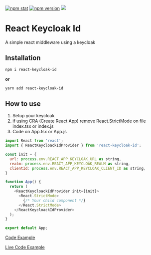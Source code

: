 [![npm stat](https://img.shields.io/npm/dm/react-keycloak-id.svg?style=flat-square)](https://npm-stat.com/charts.html?package=react-keycloak-id)
[![npm version](https://img.shields.io/npm/v/react-keycloak-id.svg?style=flat-square)](https://www.npmjs.com/package/react-keycloak-id)
[![](https://data.jsdelivr.com/v1/package/npm/react-keycloak-id/badge)](https://www.jsdelivr.com/package/npm/react-keycloak-id)

# React Keycloak Id
A simple react middleware using a keycloak

## Installation

```bash
npm i react-keycloak-id
```

**or**

```bash
yarn add react-keycloak-id
```

## How to use
1. Setup your keycloak
2. if using CRA (Create React App) remove React.StrictMode on file index.tsx or index.js
3. Code on App.tsx or App.js

```javascript
import React from 'react';
import { ReactKeycloackIdProvider } from 'react-keycloak-id';

const init = {
  url: process.env.REACT_APP_KEYCLOAK_URL as string,
  realm: process.env.REACT_APP_KEYCLOAK_REALM as string,
  clientId: process.env.REACT_APP_KEYCLOAK_CLIENT_ID as string,
}

function App() {
  return (
    <ReactKeycloackIdProvider init={init}>
      <React.StrictMode>
        {/* Your child component */}
      </React.StrictMode>
    </ReactKeycloackIdProvider>
  );
}

export default App;
```

[Code Example](https://github.com/ugiispoyo/react-keycloak-id/tree/master/apps/react-app)

[Live Code Example](https://stackblitz.com/edit/react-ts-llmlug?file=App.tsx)